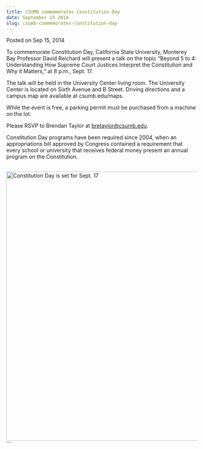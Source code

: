 ```yaml
---
title: CSUMB commemorates Constitution Day
date: September 15 2014
slug: csumb-commemorates-constitution-day
---
```


 
<span class="date">Posted on Sep 15, 2014 </span>
<p>
  To commemorate Constitution Day, California State University, Monterey Bay
  Professor David Reichard will present a talk on the topic &#x201C;Beyond 5 to
  4: Understanding How Supreme Court Justices Interpret the Constitution and Why
  it Matters,&#x201D; at 8 p.m., Sept. 17.
</p>
<p>
  The talk will be held in the University Center living room. The University
  Center is located on Sixth Avenue and B Street. Driving directions and a
  campus map are available at csumb.edu/maps.
</p>
<p>
  While the event is free, a parking permit must be purchased from a machine on
  the lot.
</p>
<p>
  Please RSVP to Brendan Taylor at
  <a href="mailto:bretaylor@csumb.edu">bretaylor@csumb.edu</a>.
</p>
<p>
  Constitution Day programs have been required since 2004, when an
  appropriations bill approved by Congress contained a requirement that every
  school or university that receives federal money present an annual program on
  the Constitution.
</p>
<p>
  &#xA0;<img
    alt="Constitution Day is set for Sept. 17"
    src="https://news.csumb.edu/sites/default/files/65/attachments/news/images/constitution_flyer.jpg"
    style="float:left; width:550px; height:712px"
  />
</p>
```
